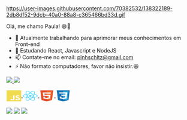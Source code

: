 ###

https://user-images.githubusercontent.com/70382532/138322189-2db8df52-9dcb-40a0-88a8-c365466bd33d.gif

 Olá, me chamo Paula! 😄🔻

- 🔭 Atualmente trabalhando para aprimorar meus conhecimentos em Front-end
- 🌱 Estudando React, Javascript e NodeJS
- 📫 Contate-me no email: plnhschltz@gmail.com
- ⚡ Não formato computadores, favor não insistir.😆

<div>
  <a href="https://github.com/paulaLopes2270">
  <img height="180em" src="https://github-readme-stats.vercel.app/api?username=paulalopes2270&show_icons=true&theme=dracula&include_all_commits=true&count_private=true"/>
  <img height="180em" src="https://github-readme-stats.vercel.app/api/top-langs/?username=paulalopes2270&layout=compact&langs_count=7&theme=dracula"/>
</div>

  
  <div style="display: inline_block"><br>
  <img align="center" alt="Paula-Js" height="30" width="40" src="https://raw.githubusercontent.com/devicons/devicon/master/icons/javascript/javascript-plain.svg">
  <img align="center" alt="Paula-React" height="30" width="40" src="https://raw.githubusercontent.com/devicons/devicon/master/icons/react/react-original.svg">
  <img align="center" alt="Paula-HTML" height="30" width="40" src="https://raw.githubusercontent.com/devicons/devicon/master/icons/html5/html5-original.svg">
  <img align="center" alt="Paula-CSS" height="30" width="40" src="https://raw.githubusercontent.com/devicons/devicon/master/icons/css3/css3-original.svg">
 

</div>
  
  <br> 
  <div> 
  <a href="https://www.instagram.com/paulinha_schultz/" target="_blank"><img src="https://img.shields.io/badge/-Instagram-%23E4405F?style=for-the-badge&logo=instagram&logoColor=white" target="_blank"></a>
  <a href = "mailto:plnhschltz@gmail.com"><img src="https://img.shields.io/badge/-Gmail-%23333?style=for-the-badge&logo=gmail&logoColor=white" target="_blank"></a>
  <a href="https://www.linkedin.com/in/paula-lopes-b78ba1196/" target="_blank"><img src="https://img.shields.io/badge/-LinkedIn-%230077B5?style=for-the-badge&logo=linkedin&logoColor=white" target="_blank"></a> 
    
 
</div>

